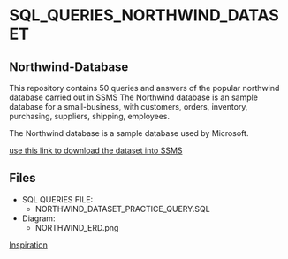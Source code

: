 # SQL_QUERIES_NORTHWIND_DATASET

## Northwind-Database
This repository contains 50 queries and answers of the popular northwind database carried out in SSMS
The Northwind database is an sample database for a small-business, with customers, orders, inventory, purchasing, 
suppliers, shipping, employees.

The Northwind database is a sample database used by Microsoft.

[use this link to download the dataset into SSMS](https://github.com/Microsoft/sql-server-samples/tree/master/samples/databases/northwind-pubs)

## Files

* SQL QUERIES FILE:
    * NORTHWIND_DATASET_PRACTICE_QUERY.SQL
* Diagram:
    * NORTHWIND_ERD.png



[Inspiration](https://musiliadebayo.medium.com/50-sql-practice-queries-and-answers-3fc896650b2e)
